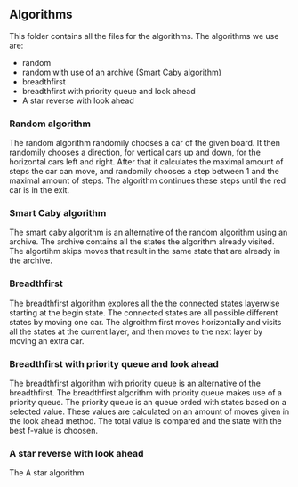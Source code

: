 ## Algorithms
This folder contains all the files for the algorithms. The algorithms we use are:
* random
* random with use of an archive (Smart Caby algorithm)
* breadthfirst
* breadthfirst with priority queue and look ahead
* A star reverse with look ahead

### Random algorithm
The random algorithm randomily chooses a car of the given board. It then randomily chooses a direction, for vertical cars up and down, for the horizontal cars left and right. After that it calculates the maximal amount of steps the car can move, and randomily chooses a step between 1 and the maximal amount of steps. The algorithm continues these steps until the red car is in the exit. 

### Smart Caby algorithm
The smart caby algorithm is an alternative of the random algorithm using an archive. The archive contains all the states the algorithm already visited. The algortihm skips moves that result in the same state that are already in the archive.

### Breadthfirst
The breadthfirst algorithm explores all the the connected states layerwise starting at the begin state. The connected states are all possible different states by moving one car. The algroithm first moves horizontally and visits all the states at the current layer, and then moves to the next layer by moving an extra car.

### Breadthfirst with priority queue and look ahead
The breadthfirst algorithm with priority queue is an alternative of the breadthfirst. The breadthfirst algorithm with priority queue makes use of a priority queue. The priority queue is an queue orded with states based on a selected value. These values are calculated on an amount of moves given in the look ahead method. The total value is compared and the state with the best f-value is choosen. 

### A star reverse with look ahead
The A star algorithm 